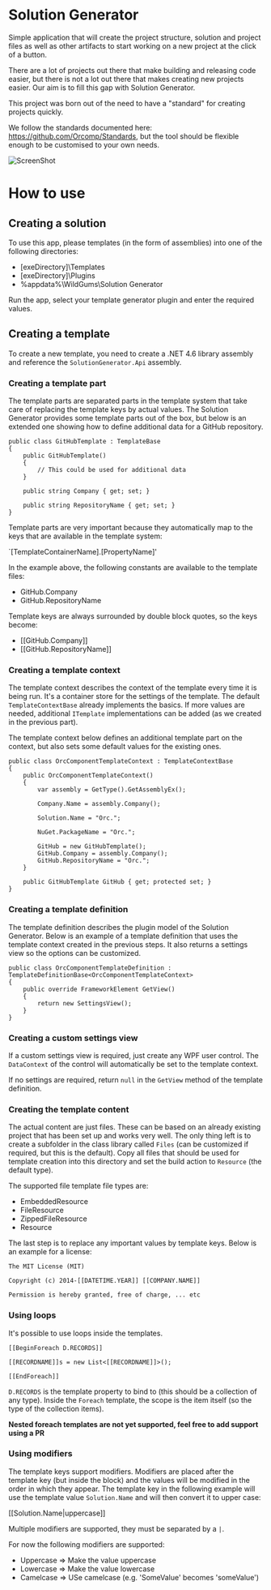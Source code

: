 Solution Generator
==================

Simple application that will create the project structure, solution and project files as well as other artifacts to start working on a new project at the click of a button.

There are a lot of projects out there that make building and releasing code easier, but there is not a lot out there that makes creating new projects easier. Our aim is to fill this gap with Solution Generator.

This project was born out of the need to have a "standard" for creating projects quickly.

We follow the standards documented here: https://github.com/Orcomp/Standards, but the tool should be flexible enough to be customised to your own needs.

![ScreenShot](/doc/img/screenshot.png)

# How to use

## Creating a solution

To use this app, please templates (in the form of assemblies) into one of the following directories:

* [exeDirectory]\Templates
* [exeDirectory]\Plugins
* %appdata%\WildGums\Solution Generator

Run the app, select your template generator plugin and enter the required values.

## Creating a template

To create a new template, you need to create a .NET 4.6 library assembly and reference the `SolutionGenerator.Api` assembly.

### Creating a template part

The template parts are separated parts in the template system that take care of replacing the template keys by actual values. The Solution Generator provides some template parts out of
the box, but below is an extended one showing how to define additional data for a GitHub repository.


    public class GitHubTemplate : TemplateBase
    {
        public GitHubTemplate()
        {
            // This could be used for additional data
        }

        public string Company { get; set; }

        public string RepositoryName { get; set; }
    }


Template parts are very important because they automatically map to the keys that are available in the template system:

`[TemplateContainerName].[PropertyName]'

In the example above, the following constants are available to the template files:

* GitHub.Company
* GitHub.RepositoryName

Template keys are always surrounded by double block quotes, so the keys become:

* [[GitHub.Company]]
* [[GitHub.RepositoryName]]

### Creating a template context

The template context describes the context of the template every time it is being run. It's a container store for the settings of the template. The default `TemplateContextBase` already
implements the basics. If more values are needed, additional `ITemplate` implementations can be added (as we created in the previous part).

The template context below defines an additional template part on the context, but also sets some default values for the existing ones.


    public class OrcComponentTemplateContext : TemplateContextBase
    {
        public OrcComponentTemplateContext()
        {
            var assembly = GetType().GetAssemblyEx();

            Company.Name = assembly.Company();

            Solution.Name = "Orc.";

            NuGet.PackageName = "Orc.";

            GitHub = new GitHubTemplate();
            GitHub.Company = assembly.Company();
            GitHub.RepositoryName = "Orc.";
        }

        public GitHubTemplate GitHub { get; protected set; }
    }


### Creating a template definition

The template definition describes the plugin model of the Solution Generator. Below is an example of a template definition that uses the template context created in the previous 
steps. It also returns a settings view so the options can be customized.


	public class OrcComponentTemplateDefinition : TemplateDefinitionBase<OrcComponentTemplateContext>
	{
		public override FrameworkElement GetView()
		{
			return new SettingsView();
		}
	}


### Creating a custom settings view

If a custom settings view is required, just create any WPF user control. The `DataContext` of the control will automatically be set to the template context. 

If no settings are required, return `null` in the `GetView` method of the template definition.

### Creating the template content

The actual content are just files. These can be based on an already existing project that has been set up and works very well. The only thing left is to create a subfolder in the 
class library called `Files` (can be customized if required, but this is the default). Copy all files that should be used for template creation into this directory and set the
build action to `Resource` (the default type).

The supported file template file types are:

* EmbeddedResource
* FileResource
* ZippedFileResource
* Resource

The last step is to replace any important values by template keys. Below is an example for a license:


	The MIT License (MIT)
	
	Copyright (c) 2014-[[DATETIME.YEAR]] [[COMPANY.NAME]]
	
	Permission is hereby granted, free of charge, ... etc


### Using loops

It's possible to use loops inside the templates.

	[[BeginForeach D.RECORDS]]
	
	[[RECORDNAME]]s = new List<[[RECORDNAME]]>();
	
	[[EndForeach]]

`D.RECORDS` is the template property to bind to (this should be a collection of any type). Inside the `Foreach` template, the scope is the item itself (so the type of the collection items).

**Nested foreach templates are not yet supported, feel free to add support using a PR**

### Using modifiers

The template keys support modifiers. Modifiers are placed after the template key (but inside the block) and the values will be modified in the order in which they appear. The
template key in the following example will use the template value `Solution.Name` and will then convert it to upper case:

[[Solution.Name|uppercase]]

Multiple modifiers are supported, they must be separated by a `|`.

For now the following modifiers are supported:

* Uppercase => Make the value uppercase
* Lowercase => Make the value lowercase
* Camelcase => USe camelcase (e.g. 'SomeValue' becomes 'someValue')